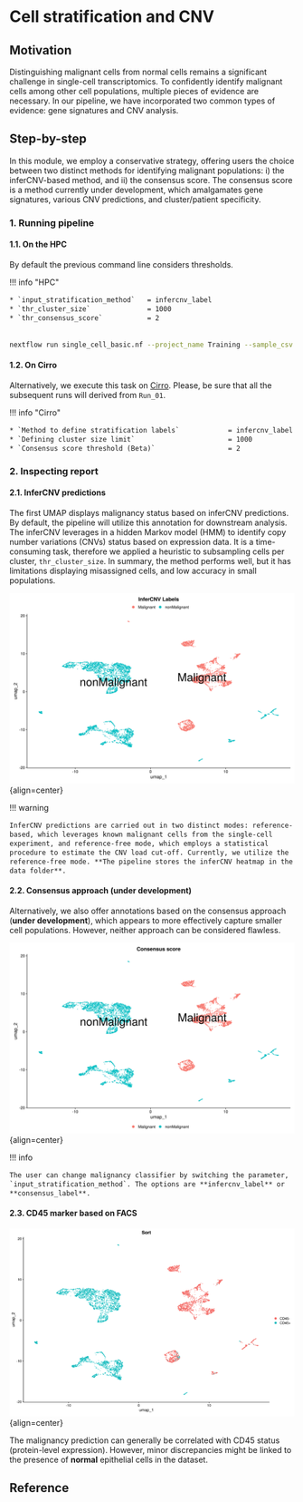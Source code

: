 # Cell stratification and CNV

## Motivation

Distinguishing malignant cells from normal cells remains a significant challenge in single-cell transcriptomics. To confidently identify malignant cells among other cell populations, multiple pieces of evidence are necessary. In our pipeline, we have incorporated two common types of evidence: gene signatures and CNV analysis.

## Step-by-step

In this module, we employ a conservative strategy, offering users the choice between two distinct methods for identifying malignant populations: i) the inferCNV-based method, and ii) the consensus score. The consensus score is a method currently under development, which amalgamates gene signatures, various CNV predictions, and cluster/patient specificity.

### 1. Running pipeline

#### 1.1. On the HPC

By default the previous command line considers thresholds.

!!! info "HPC"

    * `input_stratification_method`   = infercnv_label
    * `thr_cluster_size`              = 1000
    * `thr_consensus_score`           = 2

```{.bash .copy}

nextflow run single_cell_basic.nf --project_name Training --sample_csv sample_table.csv --meta_data meta_data.csv --cancer_type Ovarian -resume -profile seadragon

```

#### 1.2. On Cirro

Alternatively, we execute this task on [Cirro](https://cirro.bio). Please, be sure that all the subsequent runs will derived from `Run_01`.

!!! info "Cirro"

    * `Method to define stratification labels`            = infercnv_label
    * `Defining cluster size limit`                       = 1000
    * `Consensus score threshold (Beta)`                  = 2

### 2. Inspecting report

#### 2.1. InferCNV predictions

The first UMAP displays malignancy status based on inferCNV predictions. By default, the pipeline will utilize this annotation for downstream analysis. The inferCNV leverages in a hidden Markov model (HMM) to identify copy number variations (CNVs) status based on expression data. It is a time-consuming task, therefore we applied a heuristic to subsampling cells per cluster, `thr_cluster_size`. In summary, the method performs well, but it has limitations displaying misassigned cells, and low accuracy in small populations.

![Image caption](figures/umap-infercnv.png){align=center}

!!! warning

    InferCNV predictions are carried out in two distinct modes: reference-based, which leverages known malignant cells from the single-cell experiment, and reference-free mode, which employs a statistical procedure to estimate the CNV load cut-off. Currently, we utilize the reference-free mode. **The pipeline stores the inferCNV heatmap in the data folder**.

#### 2.2. Consensus approach (under development)

Alternatively, we also offer annotations based on the consensus approach (**under development**), which appears to more effectively capture smaller cell populations. However, neither approach can be considered flawless.

![Image caption](figures/umap-consensus.png){align=center}

!!! info

    The user can change malignancy classifier by switching the parameter, `input_stratification_method`. The options are **infercnv_label** or **consensus_label**.

#### 2.3. CD45 marker based on FACS

![Image caption](figures/umap-cd45.png){align=center}

The malignancy prediction can generally be correlated with CD45 status (protein-level expression). However, minor discrepancies might be linked to the presence of **normal** epithelial cells in the dataset.

## Reference